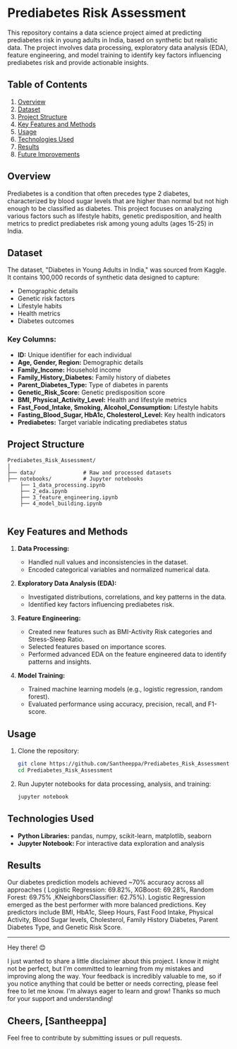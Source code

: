 # Prediabetes Risk Assessment

This repository contains a data science project aimed at predicting prediabetes risk in young adults in India, based on synthetic but realistic data. The project involves data processing, exploratory data analysis (EDA), feature engineering, and model training to identify key factors influencing prediabetes risk and provide actionable insights.

## Table of Contents

1. [Overview](#overview)
2. [Dataset](#dataset)
3. [Project Structure](#project-structure)
4. [Key Features and Methods](#key-features-and-methods)
5. [Usage](#usage)
6. [Technologies Used](#technologies-used)
7. [Results](#results)
8. [Future Improvements](#future-improvements)

## Overview

Prediabetes is a condition that often precedes type 2 diabetes, characterized by blood sugar levels that are higher than normal but not high enough to be classified as diabetes. This project focuses on analyzing various factors such as lifestyle habits, genetic predisposition, and health metrics to predict prediabetes risk among young adults (ages 15-25) in India.

## Dataset

The dataset, "Diabetes in Young Adults in India," was sourced from Kaggle. It contains 100,000 records of synthetic data designed to capture:

- Demographic details
- Genetic risk factors
- Lifestyle habits
- Health metrics
- Diabetes outcomes

### Key Columns:

- **ID:** Unique identifier for each individual
- **Age, Gender, Region:** Demographic details
- **Family_Income:** Household income
- **Family_History_Diabetes:** Family history of diabetes
- **Parent_Diabetes_Type:** Type of diabetes in parents
- **Genetic_Risk_Score:** Genetic predisposition score
- **BMI, Physical_Activity_Level:** Health and lifestyle metrics
- **Fast_Food_Intake, Smoking, Alcohol_Consumption:** Lifestyle habits
- **Fasting_Blood_Sugar, HbA1c, Cholesterol_Level:** Key health indicators
- **Prediabetes:** Target variable indicating prediabetes status

## Project Structure

```
Prediabetes_Risk_Assessment/
│
├── data/               # Raw and processed datasets
├── notebooks/          # Jupyter notebooks 
    ├── 1_data_processing.ipynb
    ├── 2_eda.ipynb
    ├── 3_feature_engineering.ipynb
    ├── 4_model_building.ipynb


```

## Key Features and Methods

1. **Data Processing:**
   - Handled null values and inconsistencies in the dataset.
   - Encoded categorical variables and normalized numerical data.

2. **Exploratory Data Analysis (EDA):**
   - Investigated distributions, correlations, and key patterns in the data.
   - Identified key factors influencing prediabetes risk.

3. **Feature Engineering:**
   - Created new features such as BMI-Activity Risk categories and Stress-Sleep Ratio.
   - Selected features based on importance scores.
   - Performed advanced EDA on the feature engineered data to identify patterns and insights.

4. **Model Training:**
   - Trained machine learning models (e.g., logistic regression, random forest).
   - Evaluated performance using accuracy, precision, recall, and F1-score.


## Usage

1. Clone the repository:
   ```bash
   git clone https://github.com/Santheeppa/Prediabetes_Risk_Assessment.git
   cd Prediabetes_Risk_Assessment
   ```
2. Run Jupyter notebooks for data processing, analysis, and training:
   ```bash
   jupyter notebook
   ```

## Technologies Used

- **Python Libraries:** pandas, numpy, scikit-learn, matplotlib, seaborn
- **Jupyter Notebook:** For interactive data exploration and analysis

## Results

Our diabetes prediction models achieved ~70% accuracy across all approaches ( Logistic Regression: 69.82%, XGBoost: 69.28%, Random Forest: 69.75% ,KNeighborsClassifier: 62.75%). Logistic Regression emerged as the best performer with more balanced predictions. Key predictors include BMI, HbA1c, Sleep Hours, Fast Food Intake, Physical Activity, Blood Sugar levels, Cholesterol, Family History Diabetes, Parent Diabetes Type, and Genetic Risk Score.

---

Hey there! 😊

I just wanted to share a little disclaimer about this project. I know it might not be perfect, but I'm committed to learning from my mistakes and improving along the way. Your feedback is incredibly valuable to me, so if you notice anything that could be better or needs correcting, please feel free to let me know. I'm always eager to learn and grow!
Thanks so much for your support and understanding!

Cheers, [Santheeppa]
---
Feel free to contribute by submitting issues or pull requests.

